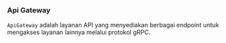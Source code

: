 ### Api Gateway

``ApiGateway`` adalah layanan API yang menyediakan berbagai endpoint untuk mengakses layanan lainnya melalui protokol gRPC.

